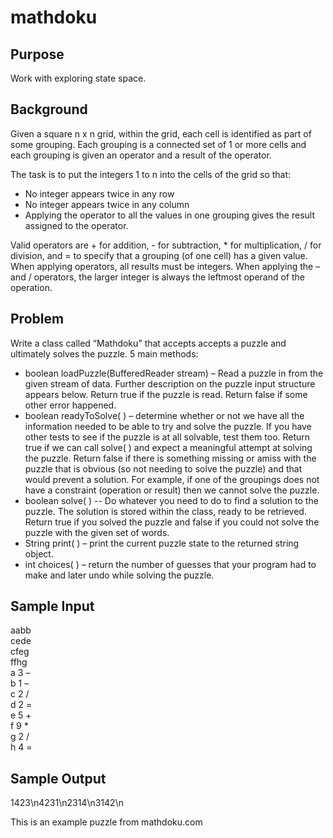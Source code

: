 # mathdoku

## Purpose
Work with exploring state space.

## Background
Given a square n x n grid, within the grid, each cell is identified as part of some grouping. Each grouping is a connected set of 1 or more cells and each grouping is given an operator and a result of the operator. 

The task is to put the integers 1 to n into the cells of the grid so that:
* No integer appears twice in any row
* No integer appears twice in any column
* Applying the operator to all the values in one grouping gives the result assigned to the operator.

Valid operators are + for addition, - for subtraction, * for
multiplication, / for division, and = to specify that a grouping (of
one cell) has a given value. When applying operators, all results
must be integers. When applying the – and / operators, the
larger integer is always the leftmost operand of the operation.

## Problem
Write a class called “Mathdoku” that accepts accepts a puzzle and ultimately solves the puzzle.
5 main methods:
* boolean loadPuzzle(BufferedReader stream) – Read a puzzle in from the given stream of
data. Further description on the puzzle input structure appears below. Return true if
the puzzle is read. Return false if some other error happened.
* boolean readyToSolve( ) – determine whether or not we have all the information
needed to be able to try and solve the puzzle. If you have other tests to see if the puzzle
is at all solvable, test them too. Return true if we can call solve( ) and expect a
meaningful attempt at solving the puzzle. Return false if there is something missing or
amiss with the puzzle that is obvious (so not needing to solve the puzzle) and that would
prevent a solution. For example, if one of the groupings does not have a constraint
(operation or result) then we cannot solve the puzzle.
* boolean solve( ) -- Do whatever you need to do to find a solution to the puzzle. The
solution is stored within the class, ready to be retrieved. Return true if you solved the
puzzle and false if you could not solve the puzzle with the given set of words.
* String print( ) – print the current puzzle state to the returned string object.
* int choices( ) – return the number of guesses that your program had to make and later
undo while solving the puzzle.

## Sample Input
aabb<br>
cede<br>
cfeg<br>
ffhg<br>
a 3 –<br>
b 1 –<br>
c 2 /<br>
d 2 =<br>
e 5 +<br>
f 9 *<br>
g 2 /<br>
h 4 =<br>

## Sample Output
1423\n4231\n2314\n3142\n

This is an example puzzle from mathdoku.com
